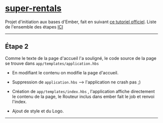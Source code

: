 # [super-rentals](https://guides.emberjs.com/v3.26.0/tutorial/part-1/)

Projet d'initiation aux bases d'Ember, fait en suivant [ce tutoriel officiel](https://guides.emberjs.com/v3.26.0/tutorial/part-1/).
Liste de l'ensemble des étapes [ICI](./Steps.md)

---
## Étape 2

Comme le texte de la page d'accueil l'a souligné, le code source de la page se trouve dans `app/templates/application.hbs`

- En modifiant le contenu on modifie la page d'accueil.

- Suppression de `application.hbs`
  --> l'application ne crash pas ;)

- Création de `app/templates/index.hbs` , l'application affiche directement le contenu de la page, le Routeur inclus dans ember fait le job et renvoi l'index.

- Ajout de style et du Logo.

---
